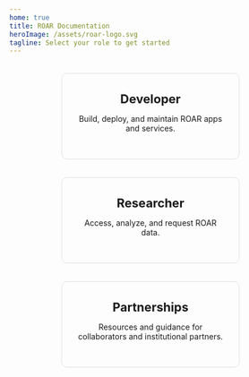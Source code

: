 ```yaml
---
home: true
title: ROAR Documentation
heroImage: /assets/roar-logo.svg
tagline: Select your role to get started
---
```


<div class="role-cards">
<a class="role-card" href="developer/">
  <h2>Developer</h2>
  <p>Build, deploy, and maintain ROAR apps and services.</p>
</a>
<a class="role-card" href="researcher/">
  <h2>Researcher</h2>
  <p>Access, analyze, and request ROAR data.</p>
</a>
<a class="role-card" href="partnerships/">
  <h2>Partnerships</h2>
  <p>Resources and guidance for collaborators and institutional partners.</p>
</a>
</div>

<style>
.role-cards{
  display:flex;
  flex-wrap:wrap;
  gap:2rem;
  justify-content:center;
  margin-top:2rem;
}
.role-card{
  flex:1 1 220px;
  max-width:260px;
  padding:2rem 1.75rem;
  border:1px solid var(--c-brand-light, #e0e0e0);
  border-radius:10px;
  text-align:center;
  text-decoration:none;
  color:var(--c-text);
  transition:box-shadow .2s,transform .2s;
  text-decoration:none !important;
}
.role-card:hover{
  box-shadow:0 4px 20px rgba(0,0,0,.1);
  transform:translateY(-4px);
}
.role-card h2{
  margin:0 0 .75rem;
  font-size:1.35rem;
}
.role-card *{
  text-decoration:none;
}
</style>
